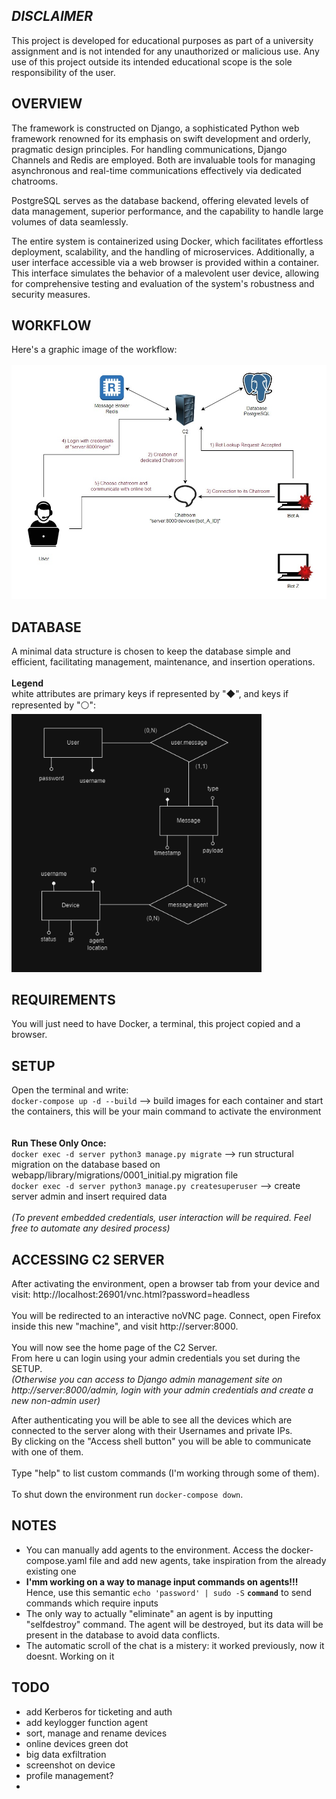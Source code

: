 ## _DISCLAIMER_ 
This project is developed for educational purposes as part of a university assignment and is not intended for any unauthorized or malicious use. Any use of this project outside its intended educational scope is the sole responsibility of the user.

## OVERVIEW

The framework is constructed on Django, a sophisticated Python web framework renowned for its emphasis on swift development and orderly, pragmatic design principles. For handling communications, Django Channels and Redis are employed. Both are invaluable tools for managing asynchronous and real-time communications effectively via dedicated chatrooms.

PostgreSQL serves as the database backend, offering elevated levels of data management, superior performance, and the capability to handle large volumes of data seamlessly.

The entire system is containerized using Docker, which facilitates effortless deployment, scalability, and the handling of microservices. Additionally, a user interface accessible via a web browser is provided within a container. This interface simulates the behavior of a malevolent user device, allowing for comprehensive testing and evaluation of the system's robustness and security measures.

## WORKFLOW
Here's a graphic image of the workflow:<br><br>
<img src="images/workflow_git.jpg" alt="Project Workflow" width="800"/>

## DATABASE
A minimal data structure is chosen to keep the database simple and efficient, facilitating management, maintenance, and insertion operations. <br><br> **Legend**<br> white attributes are primary keys if represented by "◆", and keys if represented by "⚪":<br>
<img src="images/ER.png" alt="ER" width="400"/>

## REQUIREMENTS
You will just need to have Docker, a terminal, this project copied and a browser. 

## SETUP <br>
Open the terminal and write:<br>
`docker-compose up -d --build`                              --> build images for each container and start the containers, this will be your main command to activate the environment <br>
<br><br> __Run These Only Once:__ <br>
`docker exec -d server python3 manage.py migrate`           --> run structural migration on the database based on webapp/library/migrations/0001_initial.py migration file<br>
`docker exec -d server python3 manage.py createsuperuser`   --> create server admin and insert required data <br> <br>
_(To prevent embedded credentials, user interaction will be required. Feel free to automate any desired process)_

## ACCESSING C2 SERVER 
After activating the environment, open a browser tab from your device and visit: http://localhost:26901/vnc.html?password=headless<br><br>
You will be redirected to an interactive noVNC page. Connect, open Firefox inside this new "machine", and visit http://server:8000. <br><br>
You will now see the home page of the C2 Server.  <br>
From here u can login using your admin credentials you set during the SETUP. <br>
_(Otherwise you can access to Django admin management site on http://server:8000/admin, login with your admin credentials and create a new non-admin user)_ <br>

After authenticating you will be able to see all the devices which are connected to the server along with their Usernames and private IPs. <br> 
By clicking on the "Access shell button" you will be able to communicate with one of them. <br><br>
Type "help" to list custom commands (I'm working through some of them). <br><br>
To shut down the environment run `docker-compose down`.

## NOTES
- You can manually add agents to the environment. Access the docker-compose.yaml file and add new agents, take inspiration from the already existing one
- __I'mm working on a way to manage input commands on agents!!!__ <br>
Hence, use this semantic `echo 'password' | sudo -S` __`command`__ to send commands which require inputs   
- The only way to actually "eliminate" an agent is by inputting "selfdestroy" command. The agent will be destroyed, but its data will be present in the database to avoid data conflicts. 
- The automatic scroll of the chat is a mistery: it worked previously, now it doesnt. Working on it


## TODO 
- add Kerberos for ticketing and auth
- add keylogger function agent
- sort, manage and rename devices
- online devices green dot
- big data exfiltration
- screenshot on device
- profile management?
- 

